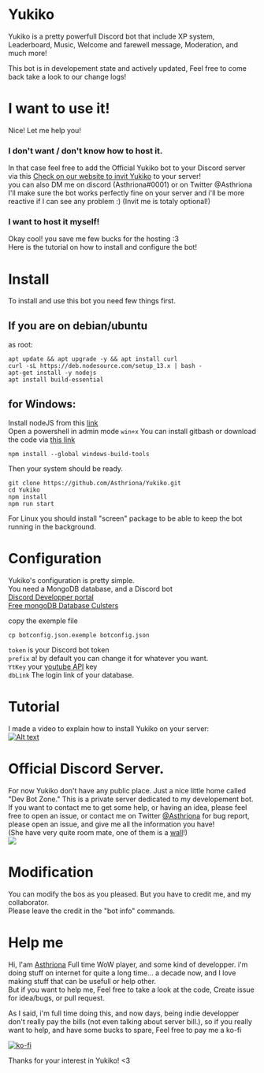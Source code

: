 # Yukiko
Yukiko is a pretty powerfull Discord bot that include XP system, Leaderboard, Music, Welcome and farewell message, Moderation, and much more!

This bot is in developement state and actively updated, Feel free to come back take a look to our change logs!


# I want to use it!
Nice! Let me help you!  
### I don't want / don't know how to host it. 
In that case feel free to add the Official Yukiko bot to your Discord server via this [Check on our website to invit Yukiko](http://yukiko.nishikino.me/) to your server!  
you can also DM me on discord (Asthriona#0001) or on Twitter @Asthriona I'll make sure the bot works perfectly fine on your server and i'll be more reactive if I can see any problem :) (Invit me is totaly optional!)  

### I want to host it myself!
Okay cool! you save me few bucks for the hosting :3  
Here is the tutorial on how to install and configure the bot!

# Install
To install and use this bot you need few things first.  
## If you are on debian/ubuntu 
as root:
```
apt update && apt upgrade -y && apt install curl
curl -sL https://deb.nodesource.com/setup_13.x | bash -
apt-get install -y nodejs
apt install build-essential 
```
## for Windows:
Install nodeJS from this [link](https://nodejs.org/en/)  
Open a powershell in admin mode `win+x`
You can install gitbash or download the code via [this link](https://github.com/Asthriona/Yukiko/archive/master.zip)
``` 
npm install --global windows-build-tools
```
Then your system should be ready.  
```
git clone https://github.com/Asthriona/Yukiko.git
cd Yukiko
npm install
npm run start
```
For Linux you should install "screen" package to be able to keep the bot running in the background.

# Configuration
Yukiko's configuration is pretty simple.  
You need a MongoDB database, and a Discord bot  
[Discord Developper portal](https://discordapp.com/developers/applications/)  
[Free mongoDB Database Culsters](https://www.mongodb.com/cloud/atlas)

copy the exemple file
```
cp botconfig.json.exemple botconfig.json 
```
`token` is your Discord bot token  
`prefix` a! by default you can change it for whatever you want.  
`YtKey` your [youtube API](https://developers.google.com/) key  
`dbLink` The login link of your database. 
  
# Tutorial  
I made a video to explain how to install Yukiko on your server:  
[![Alt text](https://img.youtube.com/vi/pmllAGcrlgw/0.jpg)](https://youtu.be/pmllAGcrlgw)

# Official Discord Server.
For now Yukiko don't have any public place. Just a nice little home called "Dev Bot Zone." This is a private server dedicated to my developement bot.  
If you want to contact me to get some help, or having an idea, please feel free to open an issue, or contact me on Twitter [@Asthriona](https://twitter.com/Asthriona)
for bug report, please open an issue, and give me all the information you have!  
(She have very quite room mate, one of them is a [wall](https://github.com/Asthriona/TheWallDiscordBot)!)  
![](https://cdn.asthriona.com/Bot%20dev%20zone.jpg)  

# Modification
You can modify the bos as you pleased. But you have to credit me, and my collaborator.   
Please leave the credit in the "bot info" commands.

# Help me
Hi, I'am [Asthriona](https://Asthriona.com) Full time WoW player, and some kind of developper. i'm doing stuff on internet for quite a long time... a decade now, and I love making stuff that can be usefull or help other.  
But if you want to help me, Feel free to take a look at the code, Create issue for idea/bugs, or pull request.  
  
  As I said, i'm full time doing this, and now days, being indie developper don't really pay the bills (not even talking about server bill.), so if you really want to help, and have some bucks to spare, Feel free to pay me a ko-fi   
    
  [![ko-fi](https://www.ko-fi.com/img/githubbutton_sm.svg)](https://ko-fi.com/C0C61FCVH)

  Thanks for your interest in Yukiko! <3
